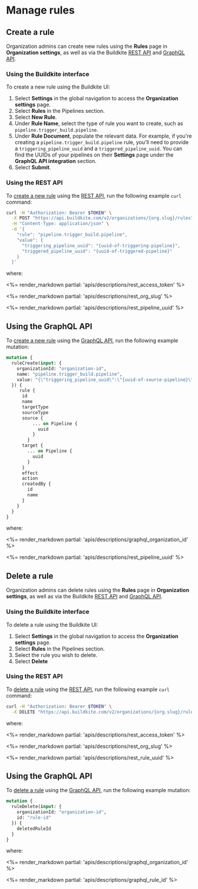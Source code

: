 # Manage rules

## Create a rule

Organization admins can create new rules using the **Rules** page in **Organization settings**, as well as via the Buildkite [REST API](/docs/apis/rest-api) and [GraphQL API](/docs/apis/graphql-api).

### Using the Buildkite interface

To create a new rule using the Buildkite UI:

1. Select **Settings** in the global navigation to access the **Organization settings** page.
2. Select **Rules** in the Pipelines section.
3. Select **New Rule**.
4. Under **Rule Name**, select the type of rule you want to create, such as `pipeline.trigger_build.pipeline`.
5. Under **Rule Document**, populate the relevant data. For example, if you're creating a `pipeline.trigger_build.pipeline` rule, you'll need to provide a `triggering_pipeline_uuid` and a `triggered_pipeline_uuid`. You can find the UUIDs of your pipelines on their **Settings** page under the **GraphQL API integration** section.
6. Select **Submit**.

### Using the REST API

To [create a new rule](/docs/apis/rest-api/rules#rules-create-a-rule) using the [REST API](/docs/apis/rest-api), run the following example `curl` command:

```bash
curl -H "Authorization: Bearer $TOKEN" \
  -X POST "https://api.buildkite.com/v2/organizations/{org.slug}/rules" \
  -H "Content-Type: application/json" \
  -d '{
    "rule": "pipeline.trigger_build.pipeline",
    "value": {
      "triggering_pipeline_uuid": "{uuid-of-triggering-pipeline}",
      "triggered_pipeline_uuid": "{uuid-of-triggered-pipeline}"
    }
  }'
```

where:

<%= render_markdown partial: 'apis/descriptions/rest_access_token' %>

<%= render_markdown partial: 'apis/descriptions/rest_org_slug' %>

<%= render_markdown partial: 'apis/descriptions/rest_pipeline_uuid' %>

## Using the GraphQL API

To [create a new rule](/docs/apis/graphql/schemas/mutation/rulecreate) using the [GraphQL API](/docs/apis/graphql-api), run the following example mutation:

```graphql
mutation {
  ruleCreate(input: {
    organizationId: "organization-id",
    name: "pipeline.trigger_build.pipeline",
    value: "{\"triggering_pipeline_uuid\":\"{uuid-of-source-pipeline}\",\"triggered_pipeline_uuid\":\"{uuid-of-target-pipeline}\"}"
  }) {
     rule {
      id
      name
      targetType
      sourceType
      source {
          ... on Pipeline {
            uuid
          }
        }
      target {
        ... on Pipeline {
          uuid
        }
      }
      effect
      action
      createdBy {
        id
        name
      }
    }
  }
}
```

where:

<%= render_markdown partial: 'apis/descriptions/graphql_organization_id' %>

<%= render_markdown partial: 'apis/descriptions/rest_pipeline_uuid' %>

## Delete a rule

Organization admins can delete rules using the **Rules** page in **Organization settings**, as well as via the Buildkite [REST API](/docs/apis/rest-api) and [GraphQL API](/docs/apis/graphql-api).

### Using the Buildkite interface

To delete a rule using the Buildkite UI:

1. Select **Settings** in the global navigation to access the **Organization settings** page.
2. Select **Rules** in the Pipelines section.
3. Select the rule you wish to delete.
4. Select **Delete**

### Using the REST API

To [delete a rule](/docs/apis/rest-api/rules#rules-delete-a-rule) using the [REST API](/docs/apis/rest-api), run the following example `curl` command:

```bash
curl -H "Authorization: Bearer $TOKEN" \
  -X DELETE "https://api.buildkite.com/v2/organizations/{org.slug}/rules/{uuid}"
```

where:

<%= render_markdown partial: 'apis/descriptions/rest_access_token' %>

<%= render_markdown partial: 'apis/descriptions/rest_org_slug' %>

<%= render_markdown partial: 'apis/descriptions/rest_rule_uuid' %>

## Using the GraphQL API

To [delete a rule](/docs/apis/graphql/schemas/mutation/ruledelete) using the [GraphQL API](/docs/apis/graphql-api), run the following example mutation:

```graphql
mutation {
  ruleDelete(input: {
    organizationId: "organization-id",
    id: "rule-id"
  }) {
    deletedRuleId
  }
}
```

where:

<%= render_markdown partial: 'apis/descriptions/graphql_organization_id' %>

<%= render_markdown partial: 'apis/descriptions/graphql_rule_id' %>

